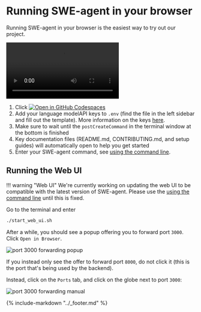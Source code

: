 # Running SWE-agent in your browser

Running SWE-agent in your browser is the easiest way to try out our project.

<video controls>
<source src=" https://github.com/SWE-agent/SWE-agent/assets/13602468/44d60674-59ca-4986-9b22-7052a45cbed9" type="video/mp4">
</video>

1. Click [![Open in GitHub Codespaces](https://github.com/codespaces/badge.svg)](https://codespaces.new/SWE-agent/SWE-agent)
2. Add your language modelAPI keys to `.env` (find the file in the left sidebar and fill out the template). More information on the keys [here](keys.md).
3. Make sure to wait until the `postCreateCommand` in the terminal window at the bottom is finished
4. Key documentation files (README.md, CONTRIBUTING.md, and setup guides) will automatically open to help you get started
5. Enter your SWE-agent command, see [using the command line](../usage/cl_tutorial.md).

## Running the Web UI

!!! warning "Web UI"
    We're currently working on updating the web UI to be compatible with the latest version of SWE-agent.
    Please use the [using the command line](../usage/cl_tutorial.md) until this is fixed.

Go to the terminal and enter

```bash
./start_web_ui.sh
```

After a while, you should see a popup offering you to forward port `3000`. Click `Open in Browser`.

![port 3000 forwarding popup](../assets/open_port_default.png)

If you instead only see the offer to forward port `8000`, do not click it (this is the port that's being used by the backend).

Instead, click on the `Ports` tab, and click on the globe next to port `3000`:

![port 3000 forwarding manual](../assets/open_port_in_browser.png)

{% include-markdown "../_footer.md" %}
